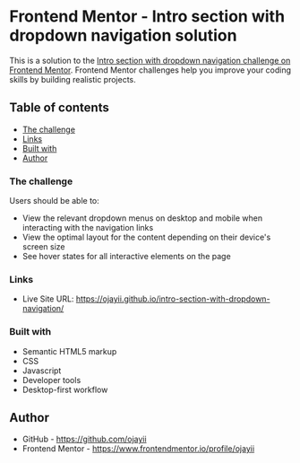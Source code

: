 # Frontend Mentor - Intro section with dropdown navigation solution

This is a solution to the [Intro section with dropdown navigation challenge on Frontend Mentor](https://www.frontendmentor.io/challenges/intro-section-with-dropdown-navigation-ryaPetHE5). Frontend Mentor challenges help you improve your coding skills by building realistic projects. 

## Table of contents

- [The challenge](#the-challenge)
- [Links](#links)
- [Built with](#built-with)
- [Author](#author)

### The challenge

Users should be able to:

- View the relevant dropdown menus on desktop and mobile when interacting with the navigation links
- View the optimal layout for the content depending on their device's screen size
- See hover states for all interactive elements on the page

### Links

- Live Site URL: https://ojayii.github.io/intro-section-with-dropdown-navigation/

### Built with

- Semantic HTML5 markup
- CSS
- Javascript
- Developer tools
- Desktop-first workflow

## Author

- GitHub - https://github.com/ojayii
- Frontend Mentor - https://www.frontendmentor.io/profile/ojayii